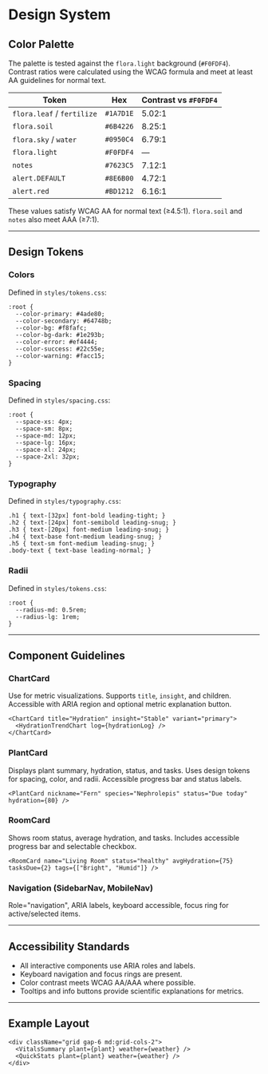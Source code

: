 # Design System

## Color Palette

The palette is tested against the `flora.light` background (`#F0FDF4`). Contrast ratios were calculated using the WCAG formula and meet at least AA guidelines for normal text.

| Token | Hex | Contrast vs `#F0FDF4` |
|-------|-----|-----------------------|
| `flora.leaf` / `fertilize` | `#1A7D1E` | 5.02:1 |
| `flora.soil` | `#6B4226` | 8.25:1 |
| `flora.sky` / `water` | `#0950C4` | 6.79:1 |
| `flora.light` | `#F0FDF4` | — |
| `notes` | `#7623C5` | 7.12:1 |
| `alert.DEFAULT` | `#8E6B00` | 4.72:1 |
| `alert.red` | `#BD1212` | 6.16:1 |

These values satisfy WCAG AA for normal text (≥4.5:1). `flora.soil` and `notes` also meet AAA (≥7:1).

---

## Design Tokens

### Colors
Defined in `styles/tokens.css`:
```
:root {
  --color-primary: #4ade80;
  --color-secondary: #64748b;
  --color-bg: #f8fafc;
  --color-bg-dark: #1e293b;
  --color-error: #ef4444;
  --color-success: #22c55e;
  --color-warning: #facc15;
}
```

### Spacing
Defined in `styles/spacing.css`:
```
:root {
  --space-xs: 4px;
  --space-sm: 8px;
  --space-md: 12px;
  --space-lg: 16px;
  --space-xl: 24px;
  --space-2xl: 32px;
}
```

### Typography
Defined in `styles/typography.css`:
```
.h1 { text-[32px] font-bold leading-tight; }
.h2 { text-[24px] font-semibold leading-snug; }
.h3 { text-[20px] font-medium leading-snug; }
.h4 { text-base font-medium leading-snug; }
.h5 { text-sm font-medium leading-snug; }
.body-text { text-base leading-normal; }
```

### Radii
Defined in `styles/tokens.css`:
```
:root {
  --radius-md: 0.5rem;
  --radius-lg: 1rem;
}
```

---

## Component Guidelines

### ChartCard
Use for metric visualizations. Supports `title`, `insight`, and children. Accessible with ARIA region and optional metric explanation button.
```tsx
<ChartCard title="Hydration" insight="Stable" variant="primary">
  <HydrationTrendChart log={hydrationLog} />
</ChartCard>
```

### PlantCard
Displays plant summary, hydration, status, and tasks. Uses design tokens for spacing, color, and radii. Accessible progress bar and status labels.
```tsx
<PlantCard nickname="Fern" species="Nephrolepis" status="Due today" hydration={80} />
```

### RoomCard
Shows room status, average hydration, and tasks. Includes accessible progress bar and selectable checkbox.
```tsx
<RoomCard name="Living Room" status="healthy" avgHydration={75} tasksDue={2} tags={["Bright", "Humid"]} />
```

### Navigation (SidebarNav, MobileNav)
Role="navigation", ARIA labels, keyboard accessible, focus ring for active/selected items.

---

## Accessibility Standards
- All interactive components use ARIA roles and labels.
- Keyboard navigation and focus rings are present.
- Color contrast meets WCAG AA/AAA where possible.
- Tooltips and info buttons provide scientific explanations for metrics.

---

## Example Layout
```tsx
<div className="grid gap-6 md:grid-cols-2">
  <VitalsSummary plant={plant} weather={weather} />
  <QuickStats plant={plant} weather={weather} />
</div>
```
